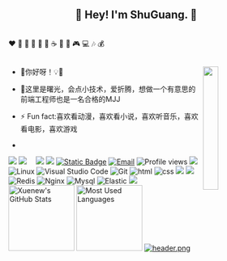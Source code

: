 <h2 align="center">👋 Hey! I'm ShuGuang. 🐘</h2>
<br />
❤️ 🍦 🍓 🍉 🍋 🥛 ☕ 🍗 🍟 🎮 💻 🎶 💰
<br />
<br />

- 🔭你好呀！💡👋<img align='right' src='https://image.gincode.icu/file/e687c4ac42ce8d6a7ad01.png' width="25%">

- 🤔这里是曙光，会点小技术，爱折腾，想做一个有意思的前端工程师也是一名合格的MJJ

- ⚡ Fun fact:喜欢看动漫，喜欢看小说，喜欢听音乐，喜欢看电影，喜欢游戏&emsp;
-
<a href="https://pqblog.com"><img src="https://img.shields.io/badge/website-%E4%B8%AA%E4%BA%BA%E7%BD%91%E7%AB%99-blue"></a>
<a href="https://img.933999.xyz"><img src="https://img.shields.io/badge/images-%E4%B8%AA%E4%BA%BA%E5%9B%BE%E5%BA%8A-brightgreen"></a>&emsp;
<a href="https://pan.shuguangwl.com"><img src="https://img.shields.io/badge/%E4%B8%AA%E4%BA%BA%E4%BA%91%E7%9B%98-%E8%87%AA%E5%BB%BA%E5%AF%B9%E8%B1%A1%E5%AD%98%E5%82%A8-brightgreen"></a>
<a href="https://191ka.cn"><img src="https://img.shields.io/badge/%E4%B8%AA%E4%BA%BA%E5%95%86%E5%9F%8E-Shop-green"></a>
<a href="https://api.shuguangwl.com"><img alt="Static Badge" src="https://img.shields.io/badge/Oauth-%E4%B8%AA%E4%BA%BA%E8%81%9A%E5%90%88%E7%99%BB%E9%99%86%E5%B9%B3%E5%8F%B0-red"></a>
[![Email](https://img.shields.io/badge/QQEmail-ea4335?style=flat-square&logo=Mail.Ru)](jasvip@vip.qq.com)
![Profile views](https://views.whatilearened.today/views/github/Xuenew/views.svg)
![](https://img.shields.io/badge/ubuntu-20.04-<COLOR>.svg)
![Linux](https://img.shields.io/badge/-Linux-FCC624?style=flat-square&logo=linux&logoColor=black)
![Visual Studio Code](https://img.shields.io/badge/-Visual%20Studio%20Code-007acc?style=flat-square&logo=Visual%20Studio%20Code)
![Git](https://img.shields.io/badge/-Git-f05032?style=flat-square&logo=Git&logoColor=white)
![html](https://img.shields.io/badge/-html-E34F26?style=flat-square&logo=html5&logoColor=white)
![css](https://img.shields.io/badge/-css-1572B6?style=flat-square&logo=css3)
![](https://img.shields.io/badge/JavaScript-red?style=flat-square&logo=javascript) 
![](https://img.shields.io/badge/Vue.js-black?style=flat-square&logo=vue.js)
![Redis](https://img.shields.io/badge/Redis-DC382D?style=flat-square&logo=redis&logoColor=white)
![Nginx](https://img.shields.io/badge/-Nginx-269539?style=flat-square&logo=Nginx)
![Mysql](https://img.shields.io/badge/MySQL-blue?style=flat-square&logo=mysql&logoColor=black)
![Elastic](https://img.shields.io/badge/Elasticsearch-FEC514?style=flat-square&logo=Elastic&logoColor=white)
![](https://img.shields.io/badge/Cocos%20creator-blue.svg)
<img height="130px" src="https://github-readme-stats.vercel.app/api?username=Xuenew&hide_title=true&show_icons=true&hide=issues&include_all_commits=true&count_private=true&theme=graywhite&hide_border=true&bg_color=45,ff7979,ffd479,fffc79,73fa79" alt="Xuenew's GitHub Stats"> <img height="130px" src="https://github-readme-stats.vercel.app/api/top-langs?username=Xuenew&hide_title=true&layout=compact&theme=graywhite&hide_border=true&bg_color=45,fffc79,73fa79,75f0db" alt="Most Used Languages">
[![header.png](https://minio-img.933999.xyz/test1/2024/09/02/66d51ceae1564.png)](https://minio-img.933999.xyz/test1/2024/09/02/66d51ceae1564.png)




